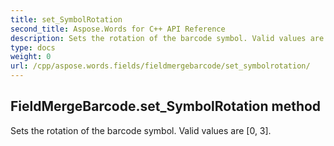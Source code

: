 ```yaml
---
title: set_SymbolRotation
second_title: Aspose.Words for C++ API Reference
description: Sets the rotation of the barcode symbol. Valid values are [0, 3]. 
type: docs
weight: 0
url: /cpp/aspose.words.fields/fieldmergebarcode/set_symbolrotation/
---
```

## FieldMergeBarcode.set_SymbolRotation method


Sets the rotation of the barcode symbol. Valid values are [0, 3]. 

